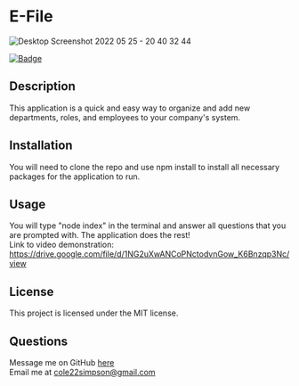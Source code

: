 
  # E-File
  
  ![Desktop Screenshot 2022 05 25 - 20 40 32 44](https://user-images.githubusercontent.com/97649732/170411686-e6d75bc0-cdad-4a4d-840c-7b920fb5703d.png)

  [![Badge](https://img.shields.io/badge/License-MIT-red.svg)](https://opensource.org/licenses/MIT)

  ## Description

  This application is a quick and easy way to organize and add new departments, roles, and employees to your company's system.

  ## Installation

  You will need to clone the repo and use npm install to install all necessary packages for the application to run.

  ## Usage

  You will type "node index" in the terminal and answer all questions that you are prompted with. The application does the rest!
  <br>
  Link to video demonstration: https://drive.google.com/file/d/1NG2uXwANCoPNctodvnGow_K6Bnzqp3Nc/view

  ## License

  This project is licensed under the MIT license.

  ## Questions

  Message me on GitHub [here](github.com/cole22simpson)
  <br>
  Email me at cole22simpson@gmail.com


